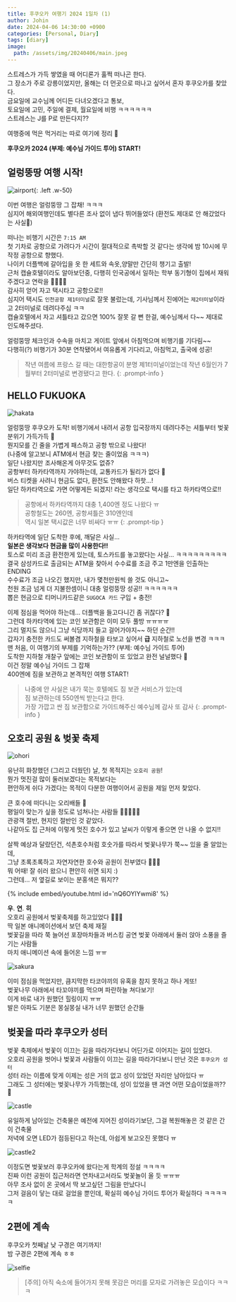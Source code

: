 ```yaml
---
title: 후쿠오카 여행기 2024 1일차 (1)
author: Johin
date: 2024-04-06 14:30:00 +0900
categories: [Personal, Diary]
tags: [diary]
image:
  path: /assets/img/20240406/main.jpeg
---
```


스트레스가 가득 쌓였을 때 어디론가 훌쩍 떠나곤 한다.  
그 장소가 주로 강릉이었지만, 올해는 더 먼곳으로 떠나고 싶어서 혼자 후쿠오카를 찾았다.  
금요일에 교수님께 어디든 다녀오겠다고 통보,  
토요일에 고민,  주일에 결제,  월요일에 비행 ㅋㅋㅋㅋㅋㅋ  
스트레스는 J를 P로 만든다지??

여행중에 먹은 먹거리는 따로 여기에 정리 🤗

**후쿠오카 2024 (부제: 예수님 가이드 투어) START!**

## 얼렁뚱땅 여행 시작!

![airport](/assets/img/20240406/airport.JPG){: .left .w-50}

이번 여행은 얼렁뚱땅 그 잡채! ㅋㅋㅋ  
심지어 해외여행인데도 별다른 조사 없이 냅다 뛰어들었다 (환전도 제대로 안 해갔었다는 사실🤭)  

떠나는 비행기 시간은 `7:15 AM`  
첫 기차로 공항으로 가려다가 시간이 절대적으로 촉박할 것 같다는 생각에 밤 10시에 무작정 공항으로 향했다.  
나이키 더플백에 갈아입을 옷 한 세트와 속옷,양말만 간단히 챙기고 출발!  
근처 캡슐호텔이라도 알아보던중, 다행히 인국공에서 일하는 학부 동기형이 집에서 재워주겠다고 연락을 🥹🥹🥹🥹  
감사히 얻어 자고 택시타고 공항으로!!  
심지어 택시도 `인천공항 제1터미널`로 잘못 불렀는데, 기사님께서 진에어는 `제2터미널`이라고 2터미널로 데려다주심 ㅋㅋ  
캡슐호텔에서 자고 셔틀타고 갔으면 100% 잘못 갈 뻔 한걸, 예수님께서 다~~ 제대로 인도해주셨다.

얼렁뚱땅 체크인과 수속을 마치고 게이트 앞에서 아침먹으며 비행기를 기다림~~  
다행히(?) 비행기가 30분 연착됐어서 여유롭게 기다리고, 아침먹고, 출국에 성공!

> 작년 여름에 프랑스 갈 때는 대한항공이 분명 제1터미널이었는데
>  작년 6월인가 7월부터 2터미널로 변경됐다고 한다.
{: .prompt-info }

## HELLO FUKUOKA

![hakata](/assets/img/20240406/hakata.png)

얼렁뚱땅 후쿠오카 도착!
비행기에서 내려서 공항 입국장까지 데려다주는 셔틀부터 벚꽃분위기 가득가득 🌸  
뭔지모를 긴 줄을 가볍게 패스하고 공항 밖으로 나왔다!  
(나중에 알고보니 ATM에서 현금 찾는 줄이었음 ㅋㅋㅋ)  
일단 나왔지만 조사해온게 아무것도 없쥬?  
공항부터 하카타역까지 가야하는데, 교통카드가 될리가 없다 🥲  
버스 티켓을 사려니 현금도 없다, 환전도 안해왔다 하핫...!  
일단 하카타역으로 가면 어떻게든 되겠지! 라는 생각으로 택시를 타고 하카타역으로!!

> 공항에서 하카타역까지 대충 1,400엔 정도 나왔다 ㅠ  
>  공항철도는 260엔, 공항셔틀은 310엔인데  
>  역시 일본 택시값은 너무 비싸다 ㅠㅠ
{: .prompt-tip }

하카타역에 일단 도착한 후에, 깨달은 사실...  
**일본은 생각보다 현금을 많이 사용한다!!**  
토스로 미리 조금 환전한게 있는데, 토스카드를 놓고왔다는 사실... ㅋㅋㅋㅋㅋㅋㅋㅋㅋ  
결국 삼성카드로 출금되는 ATM을 찾아서 수수료를 조금 주고 1만엔을 인출하는 ENDING  
수수료가 조금 나오긴 했지만, 내가 몇천만원씩 쓸 것도 아니고~  
천원 조금 넘게 더 지불한셈이니 대충 얼렁뚱땅 성공!! ㅋㅋㅋㅋㅋㅋ  
뽑은 현금으로 티머니카드같은 `SUGOCA 카드` 구입 + 충전!

이제 점심을 먹어야 하는데... 더플백을 들고다니긴 좀 귀찮다? 🤔  
그런데 하카타역에 있는 코인 보관함은 이미 모두 풀방 ㅠㅠㅠㅠ  
그리 멀지도 않으니 그냥 식당까지 들고 걸어가야지~~ 하던 순간!!  
갑자기 충전한 카드도 써볼겸 지하철을 타보고 싶어서 **급** 지하철로 노선을 변경 ㅋㅋㅋ  
맨 처음, 이 여행기의 부제를 기억하는가?? (부제: 예수님 가이드 투어)  
도착한 지하철 개찰구 앞에는 코인 보관함이 또 있었고 완전 널널했다 🫢  
이건 정말 예수님 가이드 그 잡채  
400엔에 짐을 보관하고 본격적인 여행 START!

> 나중에 안 사실은 내가 묵는 호텔에도 짐 보관 서비스가 있는데  
> 짐 보관하는데 550엔씩 받는다고 한다.  
> 가장 가깝고 싼 짐 보관함으로 가이드해주신 예수님께 감사 또 감사
{: .prompt-info }

## 오호리 공원 & 벚꽃 축제

![ohori](/assets/img/20240406/ohori_park.png)

유난히 화창했던 (그리고 더웠던) 날, 첫 목적지는 `오호리 공원`!  
뭔가 멋진걸 많이 둘러보겠다는 목적보다는  
편안하게 쉬다 가겠다는 목적이 다분한 여행이어서 공원을 제일 먼저 찾았다.  

큰 호수에 떠다니는 오리배들 🦢  
평일이 맞는가 싶을 정도로 넘쳐나는 사람들 👥👥👥👥👥  
관광객 절반, 현지인 절반인 것 같았다.  
나같아도 집 근처에 이렇게 멋진 호수가 있고 날씨가 이렇게 좋으면 안 나올 수 없지!!  

살짝 예상과 달랐던건, 석촌호수처럼 호숫가를 따라서 벚꽃나무가 쭉~~ 있을 줄 알았는데,  
그냥 초록초록하고 자연자연한 호수와 공원이 전부였다 🤣🤣🤣  
뭐 어때! 잘 쉬러 왔으니 편안히 쉬면 되지 :)  
그런데... 저 옆길로 보이는 분홍색은 뭐지??

{% include embed/youtube.html id='nQ6OYlYwmi8' %}

**우**. **연**. **히**  
오호리 공원에서 벚꽃축제를 하고있었다 🥹🥹🥹  
딱 일본 애니메이션에서 보던 축제 재질  
벚꽃길을 따라 쭉 늘어선 포장마차들과 버스킹 공연 벚꽃 아래에서 둘러 앉아 소풍을 즐기는 사람들  
마치 애니메이션 속에 들어온 느낌 ㅠㅠ

![sakura](/assets/img/20240406/sakura.png)

이미 점심을 먹었지만, 큼지막한 타코야끼의 유혹을 참지 못하고 하나 게또!  
벚꽃나무 아래에서 타꼬야끼를 먹으며 파란하늘 쳐다보기!  
이게 바로 내가 원했던 힐링이지 ㅠㅠ  
발은 아파도 기분은 몽실몽실 내가 너무 원했던 순간들  

## 벚꽃을 따라 후쿠오카 성터

벚꽃 축제에서 벚꽃이 이끄는 길을 따라가다보니 어딘가로 이어지는 길이 있었다.  
오호리 공원을 벗어나 벚꽃과 사람들이 이끄는 길을 따라가다보니 만난 것은 `후쿠오카 성터`  
성터 라는 이름에 맞게 이제는 성은 거의 없고 성이 있었던 자리만 남아있다 ㅠ  
그래도 그 성터에는 벚꽂나무가 가득했는데, 성이 있었을 땐 과연 어떤 모습이었을까?? 🧐

![castle](/assets/img/20240406/castle.JPG)

유일하게 남아있는 건축물은 예전에 지어진 성이라기보단, 그걸 복원해놓은 것 같은 간이 건축물  
저녁에 오면 LED가 점등된다고 하는데, 아쉽게 보고오진 못했다 ㅠ

![castle2](/assets/img/20240406/castle_full.png)

이정도면 벚꽃보러 후쿠오카에 왔다는게 학계의 정설 ㅋㅋㅋㅋ  
진짜 이런 공원이 집근처라면 연차내고서라도 벚꽃놀이 올 듯 ㅠㅠㅠ  
아무 조사 없이 온 곳에서 딱 보고싶던 그림을 만났다니  
그저 걸음이 닿는 대로 걸었을 뿐인데, 확실히 예수님 가이드 투어가 확실하다 ㅋㅋㅋㅋㅋ

## 2편에 계속

후쿠오카 첫째날 낮 구경은 여기까지!  
밤 구경은 2편에 계속 ㅎㅎ

![selfie](/assets/img/20240406/selfie.png)
> [주의] 아직 숙소에 들어가지 못해 못감은 머리를 모자로 가려놓은 모습이다 ㅋㅋㅋ
